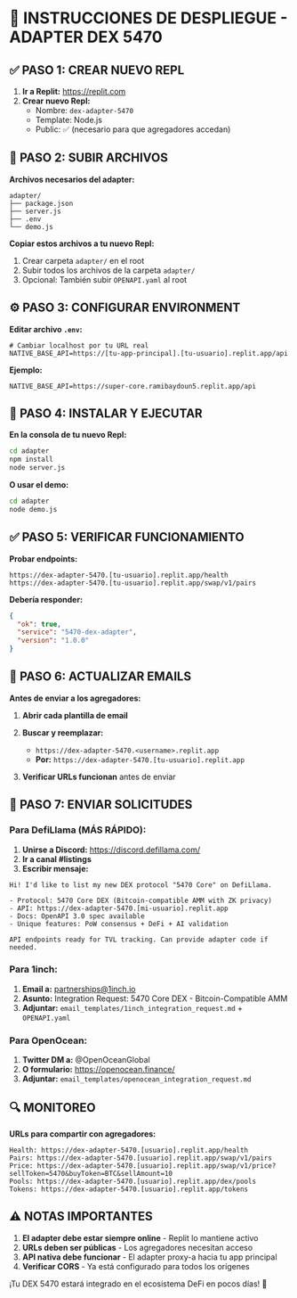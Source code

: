 # 🚀 INSTRUCCIONES DE DESPLIEGUE - ADAPTER DEX 5470

## ✅ PASO 1: CREAR NUEVO REPL

1. **Ir a Replit:** https://replit.com
2. **Crear nuevo Repl:**
   - Nombre: `dex-adapter-5470`
   - Template: Node.js
   - Public: ✅ (necesario para que agregadores accedan)

## 📁 PASO 2: SUBIR ARCHIVOS

**Archivos necesarios del adapter:**
```
adapter/
├── package.json
├── server.js
├── .env
└── demo.js
```

**Copiar estos archivos a tu nuevo Repl:**
1. Crear carpeta `adapter/` en el root
2. Subir todos los archivos de la carpeta `adapter/`
3. Opcional: También subir `OPENAPI.yaml` al root

## ⚙️ PASO 3: CONFIGURAR ENVIRONMENT

**Editar archivo `.env`:**
```env
# Cambiar localhost por tu URL real
NATIVE_BASE_API=https://[tu-app-principal].[tu-usuario].replit.app/api
```

**Ejemplo:**
```env
NATIVE_BASE_API=https://super-core.ramibaydoun5.replit.app/api
```

## 🔧 PASO 4: INSTALAR Y EJECUTAR

**En la consola de tu nuevo Repl:**
```bash
cd adapter
npm install
node server.js
```

**O usar el demo:**
```bash
cd adapter
node demo.js
```

## ✅ PASO 5: VERIFICAR FUNCIONAMIENTO

**Probar endpoints:**
```
https://dex-adapter-5470.[tu-usuario].replit.app/health
https://dex-adapter-5470.[tu-usuario].replit.app/swap/v1/pairs
```

**Debería responder:**
```json
{
  "ok": true,
  "service": "5470-dex-adapter",
  "version": "1.0.0"
}
```

## 📧 PASO 6: ACTUALIZAR EMAILS

**Antes de enviar a los agregadores:**

1. **Abrir cada plantilla de email**
2. **Buscar y reemplazar:**
   - `https://dex-adapter-5470.<username>.replit.app`
   - **Por:** `https://dex-adapter-5470.[tu-usuario].replit.app`

3. **Verificar URLs funcionan** antes de enviar

## 🎯 PASO 7: ENVIAR SOLICITUDES

### Para DefiLlama (MÁS RÁPIDO):
1. **Unirse a Discord:** https://discord.defillama.com/
2. **Ir a canal #listings**
3. **Escribir mensaje:**
```
Hi! I'd like to list my new DEX protocol "5470 Core" on DefiLlama.

- Protocol: 5470 Core DEX (Bitcoin-compatible AMM with ZK privacy)
- API: https://dex-adapter-5470.[mi-usuario].replit.app
- Docs: OpenAPI 3.0 spec available
- Unique features: PoW consensus + DeFi + AI validation

API endpoints ready for TVL tracking. Can provide adapter code if needed.
```

### Para 1inch:
1. **Email a:** partnerships@1inch.io
2. **Asunto:** Integration Request: 5470 Core DEX - Bitcoin-Compatible AMM
3. **Adjuntar:** `email_templates/1inch_integration_request.md` + `OPENAPI.yaml`

### Para OpenOcean:
1. **Twitter DM a:** @OpenOceanGlobal
2. **O formulario:** https://openocean.finance/
3. **Adjuntar:** `email_templates/openocean_integration_request.md`

## 🔍 MONITOREO

**URLs para compartir con agregadores:**
```
Health: https://dex-adapter-5470.[usuario].replit.app/health
Pairs: https://dex-adapter-5470.[usuario].replit.app/swap/v1/pairs
Price: https://dex-adapter-5470.[usuario].replit.app/swap/v1/price?sellToken=5470&buyToken=BTC&sellAmount=10
Pools: https://dex-adapter-5470.[usuario].replit.app/dex/pools
Tokens: https://dex-adapter-5470.[usuario].replit.app/tokens
```

## ⚠️ NOTAS IMPORTANTES

1. **El adapter debe estar siempre online** - Replit lo mantiene activo
2. **URLs deben ser públicas** - Los agregadores necesitan acceso
3. **API nativa debe funcionar** - El adapter proxy-a hacia tu app principal
4. **Verificar CORS** - Ya está configurado para todos los orígenes

¡Tu DEX 5470 estará integrado en el ecosistema DeFi en pocos días! 🎉